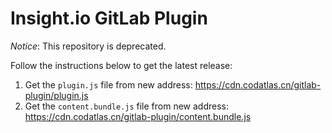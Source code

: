 # Insight.io GitLab Plugin

*Notice*: This repository is deprecated.

Follow the instructions below to get the latest release:

1. Get the `plugin.js` file from new address: https://cdn.codatlas.cn/gitlab-plugin/plugin.js
2. Get the `content.bundle.js` file from new address: https://cdn.codatlas.cn/gitlab-plugin/content.bundle.js
